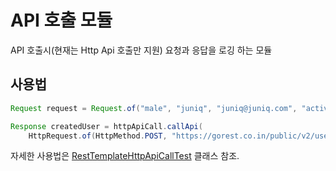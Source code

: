 # API 호출 모듈

API 호출시(현재는 Http Api 호출만 지원) 요청과 응답을 로깅 하는 모듈

## 사용법

```java
Request request = Request.of("male", "juniq", "juniq@juniq.com", "active");

Response createdUser = httpApiCall.callApi(
    HttpRequest.of(HttpMethod.POST, "https://gorest.co.in/public/v2/users", header(), request, Response.class));
```

자세한 사용법은
[RestTemplateHttpApiCallTest](https://github.com/juniqlim/api-call/blob/master/src/test/java/io/github/juniqlim/apicall/http/RestTemplateHttpApiCallTest.java)
클래스 참조.